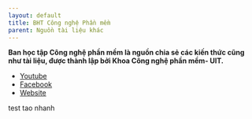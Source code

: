 ```yaml
---
layout: default
title: BHT Công nghệ Phần mềm
parent: Nguồn tài liệu khác
---
```


**Ban học tập Công nghệ phần mềm là nguồn chia sẻ các kiến thức cũng như tài liệu, được thành lập bởi Khoa Công nghệ phần mềm- UIT.**

- [Youtube](https://www.youtube.com/@bhtcnpm)
- [Facebook](https://www.facebook.com/bhtcnpm)
- [Website](https://www.bhtcnpm.com/)

test tao nhanh